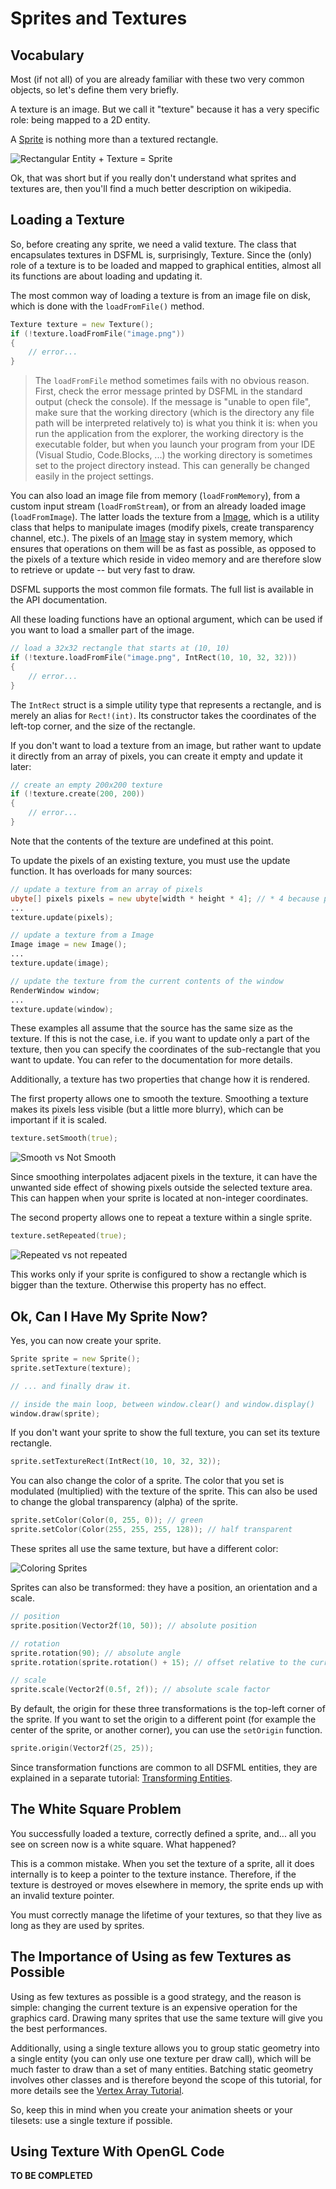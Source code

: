 Sprites and Textures
=====

Vocabulary
---

Most (if not all) of you are already familiar with these two very common objects, so let's define them very briefly.

A texture is an image. But we call it "texture" because it has a very specific role: being mapped to a 2D entity.

A [Sprite](https://github.com/Jebbs/DSFML/blob/master/src/dsfml/graphics/sprite.d) is nothing more than a textured rectangle.

![Rectangular Entity + Texture = Sprite](http://www.sfml-dev.org/tutorials/2.0/images/graphics-sprites-definition.png "Rectangular Entity + Texture = Sprite")

Ok, that was short but if you really don't understand what sprites and textures are, then you'll find a much better description on wikipedia.

Loading a Texture
---

So, before creating any sprite, we need a valid texture. The class that encapsulates textures in DSFML is, surprisingly, Texture. Since the (only) role of a texture is to be loaded and mapped to graphical entities, almost all its functions are about loading and updating it.

The most common way of loading a texture is from an image file on disk, which is done with the `loadFromFile()` method.

```D
Texture texture = new Texture();
if (!texture.loadFromFile("image.png"))
{
    // error...
}
```

> The `loadFromFile` method sometimes fails with no obvious reason. First, check the error message printed by DSFML in the standard output (check the console). If the message is "unable to open file", make sure that the working directory (which is the directory any file path will be interpreted relatively to) is what you think it is: when you run the application from the explorer, the working directory is the executable folder, but when you launch your program from your IDE (Visual Studio, Code.Blocks, ...) the working directory is sometimes set to the project directory instead. This can generally be changed easily in the project settings.

You can also load an image file from memory (`loadFromMemory`), from a custom input stream (`loadFromStream`), or from an already loaded image (`loadFromImage`). The latter loads the texture from a [Image](https://github.com/Jebbs/DSFML/blob/master/src/dsfml/graphics/image.d), which is a utility class that helps to manipulate images (modify pixels, create transparency channel, etc.). The pixels of an [Image](https://github.com/Jebbs/DSFML/blob/master/src/dsfml/graphics/image.d) stay in system memory, which ensures that operations on them will be as fast as possible, as opposed to the pixels of a texture which reside in video memory and are therefore slow to retrieve or update -- but very fast to draw.

DSFML supports the most common file formats. The full list is available in the API documentation.

All these loading functions have an optional argument, which can be used if you want to load a smaller part of the image.

```D
// load a 32x32 rectangle that starts at (10, 10)
if (!texture.loadFromFile("image.png", IntRect(10, 10, 32, 32)))
{
    // error...
}
```

The `IntRect` struct is a simple utility type that represents a rectangle, and is merely an alias for `Rect!(int)`. Its constructor takes the coordinates of the left-top corner, and the size of the rectangle.

If you don't want to load a texture from an image, but rather want to update it directly from an array of pixels, you can create it empty and update it later:

```D
// create an empty 200x200 texture
if (!texture.create(200, 200))
{
    // error...
}
```

Note that the contents of the texture are undefined at this point.

To update the pixels of an existing texture, you must use the update function. It has overloads for many sources:

```D
// update a texture from an array of pixels
ubyte[] pixels pixels = new ubyte[width * height * 4]; // * 4 because pixels have 4 components (RGBA)
...
texture.update(pixels);

// update a texture from a Image
Image image = new Image();
...
texture.update(image);

// update the texture from the current contents of the window
RenderWindow window;
...
texture.update(window);
```

These examples all assume that the source has the same size as the texture. If this is not the case, i.e. if you want to update only a part of the texture, then you can specify the coordinates of the sub-rectangle that you want to update. You can refer to the documentation for more details.

Additionally, a texture has two properties that change how it is rendered.

The first property allows one to smooth the texture. Smoothing a texture makes its pixels less visible (but a little more blurry), which can be important if it is scaled.

```D
texture.setSmooth(true);
```

![Smooth vs Not Smooth](http://www.sfml-dev.org/tutorials/2.0/images/graphics-sprites-smooth.png "Smooth vs Not Smooth")


Since smoothing interpolates adjacent pixels in the texture, it can have the unwanted side effect of showing pixels outside the selected texture area. This can happen when your sprite is located at non-integer coordinates.

The second property allows one to repeat a texture within a single sprite.

```D
texture.setRepeated(true);
```

![Repeated vs not repeated](http://www.sfml-dev.org/tutorials/2.0/images/graphics-sprites-repeated.png "Repeated vs not repeated")

This works only if your sprite is configured to show a rectangle which is bigger than the texture. Otherwise this property has no effect.

Ok, Can I Have My Sprite Now?
---

Yes, you can now create your sprite.

```D
Sprite sprite = new Sprite();
sprite.setTexture(texture);

// ... and finally draw it.

// inside the main loop, between window.clear() and window.display()
window.draw(sprite);
```

If you don't want your sprite to show the full texture, you can set its texture rectangle.

```D
sprite.setTextureRect(IntRect(10, 10, 32, 32));
```

You can also change the color of a sprite. The color that you set is modulated (multiplied) with the texture of the sprite. This can also be used to change the global transparency (alpha) of the sprite.

```D
sprite.setColor(Color(0, 255, 0)); // green
sprite.setColor(Color(255, 255, 255, 128)); // half transparent
```

These sprites all use the same texture, but have a different color:

![Coloring Sprites](http://www.sfml-dev.org/tutorials/2.0/images/graphics-sprites-color.png "Coloring Sprites")

Sprites can also be transformed: they have a position, an orientation and a scale.

```D
// position
sprite.position(Vector2f(10, 50)); // absolute position

// rotation
sprite.rotation(90); // absolute angle
sprite.rotation(sprite.rotation() + 15); // offset relative to the current angle

// scale
sprite.scale(Vector2f(0.5f, 2f)); // absolute scale factor
```

By default, the origin for these three transformations is the top-left corner of the sprite. If you want to set the origin to a different point (for example the center of the sprite, or another corner), you can use the `setOrigin` function.

```D
sprite.origin(Vector2f(25, 25));
```

Since transformation functions are common to all DSFML entities, they are explained in a separate tutorial: [Transforming Entities](https://github.com/luke5542/DSFML-Tutorials/blob/master/transforms.md).

The White Square Problem
---

You successfully loaded a texture, correctly defined a sprite, and... all you see on screen now is a white square. What happened?

This is a common mistake. When you set the texture of a sprite, all it does internally is to keep a pointer to the texture instance. Therefore, if the texture is destroyed or moves elsewhere in memory, the sprite ends up with an invalid texture pointer.

You must correctly manage the lifetime of your textures, so that they live as long as they are used by sprites.

The Importance of Using as few Textures as Possible
---

Using as few textures as possible is a good strategy, and the reason is simple: changing the current texture is an expensive operation for the graphics card. Drawing many sprites that use the same texture will give you the best performances.

Additionally, using a single texture allows you to group static geometry into a single entity (you can only use one texture per draw call), which will be much faster to draw than a set of many entities. Batching static geometry involves other classes and is therefore beyond the scope of this tutorial, for more details see the [Vertex Array Tutorial](https://github.com/luke5542/DSFML-Tutorials/blob/master/vertex-arrays.md).

So, keep this in mind when you create your animation sheets or your tilesets: use a single texture if possible.

Using Texture With OpenGL Code
---

**TO BE COMPLETED**
